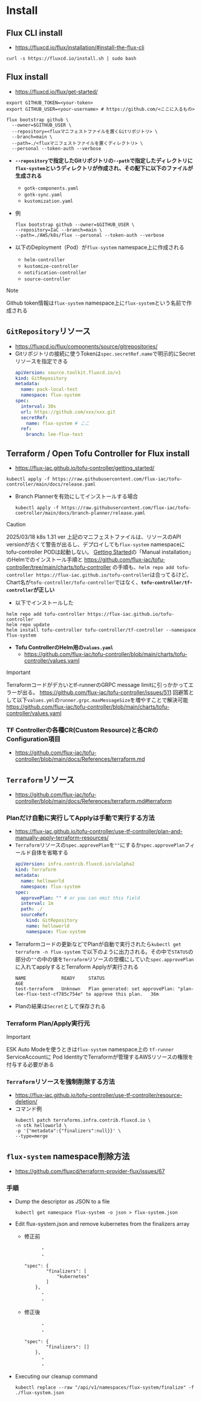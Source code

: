 # Install
## Flux CLI install
- https://fluxcd.io/flux/installation/#install-the-flux-cli

```shell
curl -s https://fluxcd.io/install.sh | sudo bash
```

## Flux install
- https://fluxcd.io/flux/get-started/

```shell
export GITHUB_TOKEN=<your-token>
export GITHUB_USER=<your-username> # https://github.com/<ここに入るもの>

flux bootstrap github \
  --owner=$GITHUB_USER \
  --repository=<fluxマニフェストファイルを置くGitリポジトリ> \
  --branch=main \
  --path=./<fluxマニフェストファイルを置くディレクトリ> \
  --personal --token-auth --verbose
```
- **`--repository`で指定したGitリポジトリの`--path`で指定したディレクトリに`flux-system`というディレクトリが作成され、その配下に以下のファイルが生成される**
  - `gotk-components.yaml`
  - `gotk-sync.yaml`
  - `kustomization.yaml`

- 例  
  ```shell
  flux bootstrap github --owner=$GITHUB_USER \
  --repository=IaC --branch=main \
  --path=./AWS/k8s/flux --personal --token-auth --verbose
  ```

- 以下のDeployment（Pod）が`flux-system` namespace上に作成される
  - `helm-controller`
  - `kustomize-controller`
  - `notification-controller`
  - `source-controller`

> [!NOTE]
> Github token情報は`flux-system` namespace上に`flux-system`という名前で作成される

## `GitRepository`リソース
- https://fluxcd.io/flux/components/source/gitrepositories/
- Gitリポジトリの接続に使うTokenは`spec.secretRef.name`で明示的にSecretリソースを指定できる
  ```yaml
  apiVersion: source.toolkit.fluxcd.io/v1
  kind: GitRepository
  metadata:
    name: pack-local-test
    namespace: flux-system
  spec:
    interval: 30s
    url: https://github.com/xxx/xxx.git
    secretRef:
      name: flux-system # ここ
    ref:
      branch: lee-flux-test
  ```

## Terraform / Open Tofu Controller for Flux install
- https://flux-iac.github.io/tofu-controller/getting_started/

```shell
kubectl apply -f https://raw.githubusercontent.com/flux-iac/tofu-controller/main/docs/release.yaml
```
- Branch Plannerを有効にしてインストールする場合  
  ```shell
  kubectl apply -f https://raw.githubusercontent.com/flux-iac/tofu-controller/main/docs/branch-planner/release.yaml
  ```

> [!CAUTION]
> 2025/03/18 k8s 1.31 ver
> 上記のマニフェストファイルは、リソースのAPI versionが古くて警告が出るし、デプロイしても`flux-system` namespaceにtofu-controller PODは起動しない。
> [Getting Started](https://flux-iac.github.io/tofu-controller/getting_started/)の「Manual installation」のHelmでのインストール手順と https://github.com/flux-iac/tofu-controller/tree/main/charts/tofu-controller の手順も、`helm repo add tofu-controller https://flux-iac.github.io/tofu-controller`は合ってるけど、Chart名が`tofu-controller/tofu-controller`ではなく、**`tofu-controller/tf-controller`が正しい**  
> - 以下でインストールした
> ```shell
> helm repo add tofu-controller https://flux-iac.github.io/tofu-controller
> helm repo update
> helm install tofu-controller tofu-controller/tf-controller --namespace flux-system
> ```

- **Tofu ControllerのHelm用の`values.yaml`**
  - https://github.com/flux-iac/tofu-controller/blob/main/charts/tofu-controller/values.yaml

> [!IMPORTANT]
> Terraformコードがデカいとtf-runnerのGRPC message limitに引っかかってエラーが出る。
> https://github.com/flux-iac/tofu-controller/issues/511
> 回避策として以下`values.yml`の`runner.grpc.maxMessageSize`を増やすことで解決可能
> https://github.com/flux-iac/tofu-controller/blob/main/charts/tofu-controller/values.yaml

### TF Controllerの各種CR(Custom Resource)と各CRのConfiguration項目
- https://github.com/flux-iac/tofu-controller/blob/main/docs/References/terraform.md

## `Terraform`リソース
- https://github.com/flux-iac/tofu-controller/blob/main/docs/References/terraform.md#terraform

### Planだけ自動に実行してApplyは手動で実行する方法
- https://flux-iac.github.io/tofu-controller/use-tf-controller/plan-and-manually-apply-terraform-resources/
- `Terraform`リソースの`spec.approvePlan`を`""`にするか`spec.approvePlan`フィールド自体を省略する  
  ```yaml
  apiVersion: infra.contrib.fluxcd.io/v1alpha2
  kind: Terraform
  metadata:
    name: helloworld
    namespace: flux-system
  spec:
    approvePlan: "" # or you can omit this field
    interval: 1m
    path: ./
    sourceRef:
      kind: GitRepository
      name: helloworld
      namespace: flux-system
  ```
- Terraformコードの更新などでPlanが自動で実行されたら`kubectl get terraform -n flux-system` で以下のように出力される。その中で`STATUS`の部分の`""`の中の値を`Terraform`リソースの空欄にしていた`spec.approvePlan`に入れてapplyするとTerraform Applyが実行される  
  ```shell
  NAME             READY     STATUS                                                                                   AGE
  test-terraform   Unknown   Plan generated: set approvePlan: "plan-lee-flux-test-cf785c754e" to approve this plan.   36m
  ```
- Planの結果は`Secret`として保存される

### Terraform Plan/Apply実行元
> [!IMPORTANT]
> ESK Auto Modeを使うときは`flux-system` namespace上の `tf-runner` ServiceAccountに Pod IdentityでTerraformが管理するAWSリソースの権限を付与する必要がある

### `Terraform`リソースを強制削除する方法
- https://flux-iac.github.io/tofu-controller/use-tf-controller/resource-deletion/
- コマンド例  
  ```shell
  kubectl patch terraforms.infra.contrib.fluxcd.io \
  -n stk helloworld \
  -p '{"metadata":{"finalizers":null}}' \
  --type=merge
  ```

## `flux-system` namespace削除方法
- https://github.com/fluxcd/terraform-provider-flux/issues/67
### 手順
- Dump the descriptor as JSON to a file  
  ```shell
  kubectl get namespace flux-system -o json > flux-system.json
  ```

- Edit flux-system.json and remove kubernetes from the finalizers array 
  - 修正前
    ```
          ・
          ・

    "spec": {
            "finalizers": [
                "kubernetes"
            ]
        },
          ・
          ・

    ```
  - 修正後
    ```
          ・
          ・

    "spec": {
            "finalizers": []
        },
          ・
          ・

    ```
- Executing our cleanup command  
  ```shell
  kubectl replace --raw "/api/v1/namespaces/flux-system/finalize" -f ./flux-system.json
  ```